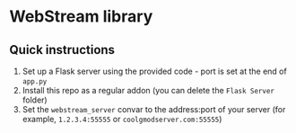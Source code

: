 # WebStream library

## Quick instructions
1. Set up a Flask server using the provided code - port is set at the end of `app.py`
2. Install this repo as a regular addon (you can delete the `Flask Server` folder)
3. Set the `webstream_server` convar to the address:port of your server (for example, `1.2.3.4:55555` or `coolgmodserver.com:55555`)
